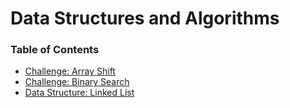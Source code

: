 # Data Structures and Algorithms

### Table of Contents

* [Challenge: Array Shift](Challenges/ArrayShift)
* [Challenge: Binary Search](Challenges/BinarySearch)
* [Data Structure: Linked List](Data-Structures/LinkedList)